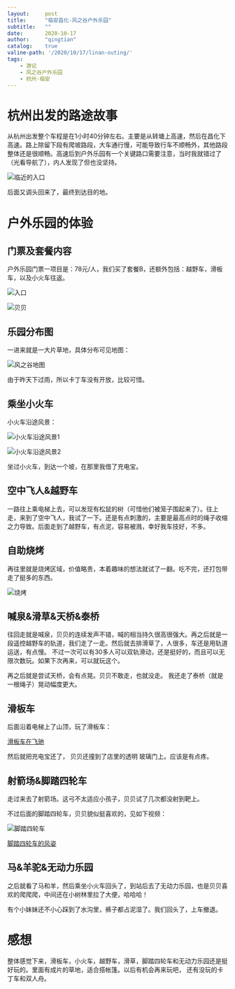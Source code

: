 ```yaml
---
layout:     post
title:      "临安昌化-风之谷户外乐园"
subtitle:   ""
date:       2020-10-17
author:     "qingtian"
catalog:    true
valine-path: '/2020/10/17/linan-outing/'
tags:
    - 游记
    - 风之谷户外乐园
    - 杭州·临安
---
```



# 杭州出发的路途故事

从杭州出发整个车程是在1小时40分钟左右。主要是从转塘上高速，然后在昌化下高速。路上除留下段有爬坡路段，大车通行慢，可能导致行车不顺畅外，其他路段整体还是很顺畅。高速后到户外乐园有一个关键路口需要注意，当时我就错过了（光看导航了），内人发现了但也没坚持。

![临近的入口](/img/20201017/1.png)

后面又调头回来了，最终到达目的地。

# 户外乐园的体验

## 门票及套餐内容

户外乐园门票一项目是：78元/人，我们买了套餐B，还额外包括：越野车，滑板车，以及小火车往返。

![入口](/img/20201017/2.jpg)

![贝贝](/img/20201017/3.jpg)

## 乐园分布图

一进来就是一大片草地，具体分布可见地图：

![风之谷地图](/img/20201017/4.jpg)

由于昨天下过雨，所以卡丁车没有开放，比较可惜。

## 乘坐小火车

小火车沿途风景：

![小火车沿途风景1](/img/20201017/5.jpg)

![小火车沿途风景2](/img/20201017/6.jpg)

坐过小火车，到达一个坡，在那里我借了充电宝。

## 空中飞人&越野车

一路往上乘电梯上去，可以发现有松鼠的树（可惜他们被笼子围起来了）。往上走，来到了空中飞人，我试了一下。还是有点刺激的，主要是最高点时的绳子收缩之力导致。后面走到了越野车，有点泥，容易被溅，幸好我车技好，不多。 

## 自助烧烤

再往里就是烧烤区域，价值略贵，本着趣味的想法就试了一翻。吃不完，还打包带走了挺多的东西。

![烧烤](/img/20201017/7.jpg)


## 喊泉&滑草&天桥&泰桥

往回走就是喊泉，贝贝的连续发声不错，喊的相当持久很高很强大。再之后就是一段遥控越野车的轨道，我们走了一走。然后就去排滑草了，人很多，车还是用轨道运送，有点慢。 不过一次可以有30多人可以双轨滑动，还是挺好的，而且可以无限次数玩。如果下次再来，可以就玩这个。 

再之后就是尝试天桥，会有点晃。贝贝不敢走，也就没走。 我还走了泰桥（就是一根绳子）晃动幅度更大。

## 滑板车

后面沿着电梯上了山顶，玩了滑板车：

[滑板车在飞驰](/img/20201017/8.mp4)

然后就把充电宝还了， 贝贝还撞到了店里的透明 玻璃门上。应该是有点疼。

## 射箭场&脚踏四轮车

走过来去了射箭场。这弓不太适应小孩子，贝贝试了几次都没射到靶上。

不过后面的脚踏四轮车，贝贝貌似挺喜欢的，见如下视频：

![脚踏四轮车](/img/20201017/9.png)

[脚踏四轮车的风姿](/img/20201017/10.mp4)

## 马&羊驼&无动力乐园

之后就看了马和羊，然后乘坐小火车回头了，到站后去了无动力乐园，也是贝贝喜欢的爬爬爬，中间还在小树林里拉了大便，哈哈哈！

有个小妹妹还不小心踩到了水沟里，裤子都占泥湿了。我们回头了，上车撤退。

# 感想

整体感觉下来，滑板车，小火车，越野车，滑草，脚踏四轮车和无动力乐园还是挺好玩的。里面有成片的草地，适合搭帐篷。以后有机会再来玩吧， 还有没玩的卡丁车和双人舟。